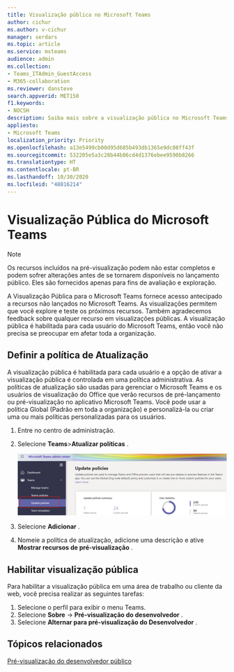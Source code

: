 ```yaml
---
title: Visualização pública no Microsoft Teams
author: cichur
ms.author: v-cichur
manager: serdars
ms.topic: article
ms.service: msteams
audience: admin
ms.collection:
- Teams_ITAdmin_GuestAccess
- M365-collaboration
ms.reviewer: dansteve
search.appverid: MET150
f1.keywords:
- NOCSH
description: Saiba mais sobre a visualização pública no Microsoft Teams. Experimente novos recursos e forneça feedback.
appliesto:
- Microsoft Teams
localization_priority: Priority
ms.openlocfilehash: a13e5499cb00d95d685b493db1365e9dc08ff43f
ms.sourcegitcommit: 532205e5a3c28b44b86cd4d1376ebee9590b8266
ms.translationtype: HT
ms.contentlocale: pt-BR
ms.lasthandoff: 10/30/2020
ms.locfileid: "48816214"
---
```

# <a name="microsoft-teams-public-preview"></a>Visualização Pública do Microsoft Teams

> [!NOTE]
> Os recursos incluídos na pré-visualização podem não estar completos e podem sofrer alterações antes de se tornarem disponíveis no lançamento público. Eles são fornecidos apenas para fins de avaliação e exploração.

A Visualização Pública para o Microsoft Teams fornece acesso antecipado a recursos não lançados no Microsoft Teams. As visualizações permitem que você explore e teste os próximos recursos. Também agradecemos feedback sobre qualquer recurso em visualizações públicas. A visualização pública é habilitada para cada usuário do Microsoft Teams, então você não precisa se preocupar em afetar toda a organização.

## <a name="set-the-update-policy"></a>Definir a política de Atualização

 A visualização pública é habilitada para cada usuário e a opção de ativar a visualização pública é controlada em uma política administrativa. As políticas de atualização são usadas para gerenciar o Microsoft Teams e os usuários de visualização do Office que verão recursos de pré-lançamento ou pré-visualização no aplicativo Microsoft Teams. Você pode usar a política Global (Padrão em toda a organização) e personalizá-la ou criar uma ou mais políticas personalizadas para os usuários.

1. Entre no centro de administração.
2. Selecione **Teams**>**Atualizar políticas** .

   ![Selecionar a opção Atualizar políticas](media/updatePolicies.png)

3. Selecione **Adicionar** .
4. Nomeie a política de atualização, adicione uma descrição e ative **Mostrar recursos de pré-visualização** .

## <a name="enable-public-preview"></a>Habilitar visualização pública

Para habilitar a visualização pública em uma área de trabalho ou cliente da web, você precisa realizar as seguintes tarefas:

1. Selecione o perfil para exibir o menu Teams.
2. Selecione **Sobre** → **Pré-visualização do desenvolvedor** .
3. Selecione **Alternar para pré-visualização do Desenvolvedor** .

## <a name="related-topics"></a>Tópicos relacionados

[Pré-visualização do desenvolvedor público](https://docs.microsoft.com/microsoftteams/platform/resources/dev-preview/developer-preview-intro)
